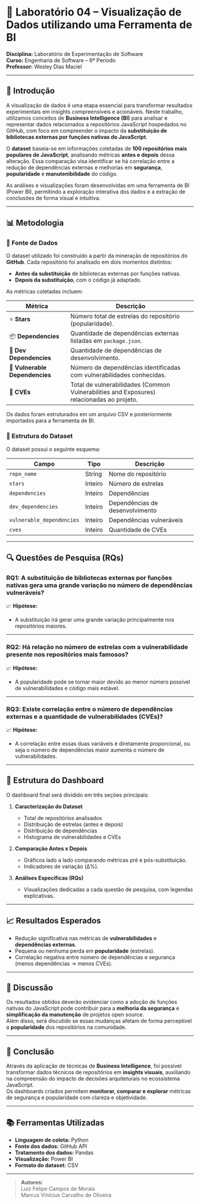 # 🧪 Laboratório 04 – Visualização de Dados utilizando uma Ferramenta de BI

**Disciplina:** Laboratório de Experimentação de Software  
**Curso:** Engenharia de Software – 6º Período  
**Professor:** Wesley Dias Maciel

---

## 📌 Introdução

A visualização de dados é uma etapa essencial para transformar resultados experimentais em insights compreensíveis e acionáveis. Neste trabalho, utilizamos conceitos de **Business Intelligence (BI)** para analisar e representar dados relacionados a repositórios JavaScript hospedados no GitHub, com foco em compreender o impacto da **substituição de bibliotecas externas por funções nativas do JavaScript**.

O **dataset** baseia-se em informações coletadas de **100 repositórios mais populares de JavaScript**, analisando métricas **antes e depois** dessa alteração. Essa comparação visa identificar se há correlação entre a redução de dependências externas e melhorias em **segurança**, **popularidade** e **manutenibilidade** do código.

As análises e visualizações foram desenvolvidas em uma ferramenta de BI (Power BI), permitindo a exploração interativa dos dados e a extração de conclusões de forma visual e intuitiva.

---

## 📊 Metodologia

### 🔹 Fonte de Dados

O dataset utilizado foi construído a partir da mineração de repositórios do **GitHub**. Cada repositório foi analisado em dois momentos distintos:

- **Antes da substituição** de bibliotecas externas por funções nativas.
- **Depois da substituição**, com o código já adaptado.

As métricas coletadas incluem:

| Métrica | Descrição |
|----------|------------|
| ⭐ **Stars** | Número total de estrelas do repositório (popularidade). |
| 📦 **Dependencies** | Quantidade de dependências externas listadas em `package.json`. |
| 🧩 **Dev Dependencies** | Quantidade de dependências de desenvolvimento. |
| 🧨 **Vulnerable Dependencies** | Número de dependências identificadas com vulnerabilidades conhecidas. |
| 🔐 **CVEs** | Total de vulnerabilidades (Common Vulnerabilities and Exposures) relacionadas ao projeto. |

Os dados foram estruturados em um arquivo CSV e posteriormente importados para a ferramenta de BI.

### 🔹 Estrutura do Dataset

O dataset possui o seguinte esquema:

| Campo | Tipo | Descrição |
|-------|------|------------|
| `repo_name` | String | Nome do repositório |
| `stars` | Inteiro | Número de estrelas |
| `dependencies` | Inteiro | Dependências |
| `dev_dependencies` | Inteiro | Dependências de desenvolvimento |
| `vulnerable_dependencies` | Inteiro | Dependências vulneráveis |
| `cves` | Inteiro | Quantidade de CVEs |

---

## 🔍 Questões de Pesquisa (RQs)

### **RQ1:** A substituição de bibliotecas externas por funções nativas gera uma grande variação no número de dependências vulneráveis?

📈 **Hipótese:**  
- A substituição irá gerar uma grande variação principalmente nos repositórios maiores.

---

### **RQ2:** Há relação no número de estrelas com a vulnerabilidade presente nos repositórios mais famosos?

📈 **Hipótese:**  
- A popularidade pode se tornar maior devido ao menor número possível de vulnerabilidades e código mais estável.

---

### **RQ3:** Existe correlação entre o número de dependências externas e a quantidade de vulnerabilidades (CVEs)?

📈 **Hipótese:**  
- A correlação entre essas duas variáveis é diretamente proporcional, ou seja o número de dependências maior aumenta o número de vulnerabilidades.

---

## 🧭 Estrutura do Dashboard

O dashboard final será dividido em três seções principais:

1. **Caracterização do Dataset**  
   - Total de repositórios analisados  
   - Distribuição de estrelas (antes e depois)  
   - Distribuição de dependências  
   - Histograma de vulnerabilidades e CVEs  

2. **Comparação Antes x Depois**  
   - Gráficos lado a lado comparando métricas pré e pós-substituição.  
   - Indicadores de variação (Δ%).  

3. **Análises Específicas (RQs)**  
   - Visualizações dedicadas a cada questão de pesquisa, com legendas explicativas.  

---

## 📈 Resultados Esperados

- Redução significativa nas métricas de **vulnerabilidades** e **dependências externas**.  
- Pequena ou nenhuma perda em **popularidade** (estrelas).  
- Correlação negativa entre número de dependências e segurança (menos dependências → menos CVEs).  

---

## 💬 Discussão

Os resultados obtidos deverão evidenciar como a adoção de funções nativas do JavaScript pode contribuir para a **melhoria da segurança** e **simplificação da manutenção** de projetos open source.  
Além disso, será discutido se essas mudanças afetam de forma perceptível a **popularidade** dos repositórios na comunidade.

---

## 📎 Conclusão

Através da aplicação de técnicas de **Business Intelligence**, foi possível transformar dados técnicos de repositórios em **insights visuais**, auxiliando na compreensão do impacto de decisões arquiteturais no ecossistema JavaScript.  
Os dashboards criados permitem **monitorar, comparar e explorar** métricas de segurança e popularidade com clareza e objetividade.

---

## 📚 Ferramentas Utilizadas

- **Linguagem de coleta:** Python  
- **Fonte dos dados:** GitHub API  
- **Tratamento dos dados:** Pandas  
- **Visualização:** Power BI
- **Formato do dataset:** CSV  


---

> **Autores:**  
> Luiz Felipe Campos de Morais  
> Marcus Vinícius Carvalho de Oliveira  
